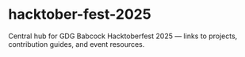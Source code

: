 # hacktober-fest-2025
Central hub for GDG Babcock Hacktoberfest 2025 — links to projects, contribution guides, and event resources.
